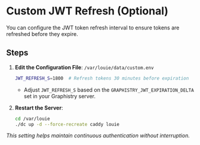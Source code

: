 # Custom JWT Refresh (Optional)

You can configure the JWT token refresh interval to ensure tokens are refreshed before they expire.

## Steps

1. **Edit the Configuration File**: `/var/louie/data/custom.env`

   ```bash
   JWT_REFRESH_S=1800  # Refresh tokens 30 minutes before expiration
   ```

   - Adjust `JWT_REFRESH_S` based on the `GRAPHISTRY_JWT_EXPIRATION_DELTA` set in your Graphistry server.

2. **Restart the Server**:

   ```bash
   cd /var/louie
   ./dc up -d --force-recreate caddy louie
   ```

*This setting helps maintain continuous authentication without interruption.*